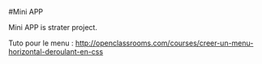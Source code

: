 #Mini APP

Mini APP is strater project.

Tuto pour le menu : http://openclassrooms.com/courses/creer-un-menu-horizontal-deroulant-en-css